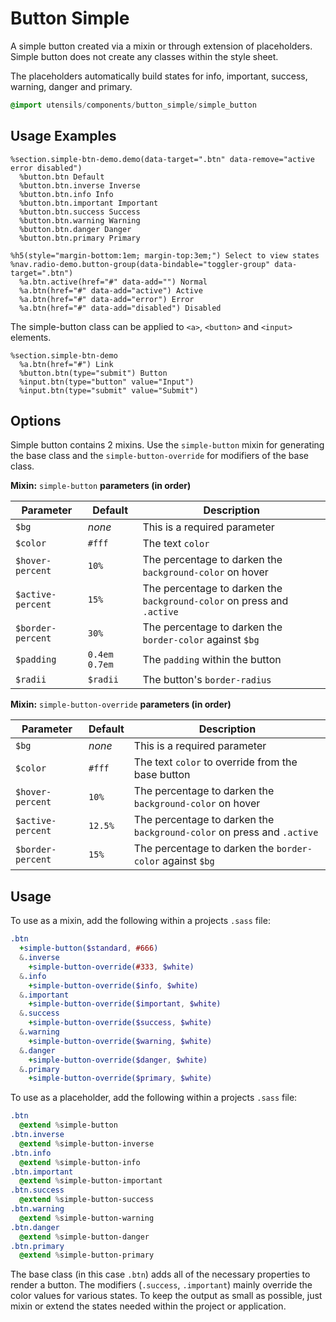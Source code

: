 
# Button Simple
A simple button created via a mixin or through extension of
placeholders. Simple button does not create any classes within the
style sheet. 

The placeholders automatically build states for info, important, success,
warning, danger and primary.

```sass
@import utensils/components/button_simple/simple_button
```

## Usage Examples

```haml
%section.simple-btn-demo.demo(data-target=".btn" data-remove="active error disabled")
  %button.btn Default
  %button.btn.inverse Inverse
  %button.btn.info Info
  %button.btn.important Important
  %button.btn.success Success
  %button.btn.warning Warning
  %button.btn.danger Danger
  %button.btn.primary Primary

%h5(style="margin-bottom:1em; margin-top:3em;") Select to view states
%nav.radio-demo.button-group(data-bindable="toggler-group" data-target=".btn")
  %a.btn.active(href="#" data-add="") Normal
  %a.btn(href="#" data-add="active") Active 
  %a.btn(href="#" data-add="error") Error
  %a.btn(href="#" data-add="disabled") Disabled
```

The simple-button class can be applied to `<a>`, `<button>` and `<input>` elements.

```haml
%section.simple-btn-demo
  %a.btn(href="#") Link
  %button.btn(type="submit") Button
  %input.btn(type="button" value="Input")
  %input.btn(type="submit" value="Submit")
```


## Options
Simple button contains 2 mixins. Use the `simple-button` mixin for generating
the base class and the `simple-button-override` for modifiers of the
base class.

**Mixin:** `simple-button` **parameters (in order)**

Parameter          | Default          | Description
------------------ | ---------------- | -------------------------------------------
`$bg`              | _none_           | This is a required parameter
`$color`           | `#fff`           | The text `color`
`$hover-percent`   | `10%`            | The percentage to darken the `background-color` on hover
`$active-percent`  | `15%`            | The percentage to darken the `background-color` on press and `.active`
`$border-percent`  | `30%`            | The percentage to darken the `border-color` against `$bg`
`$padding`         | `0.4em 0.7em`    | The `padding` within the button
`$radii`           | `$radii`         | The button's `border-radius`


**Mixin:** `simple-button-override` **parameters (in order)**

Parameter          | Default          | Description
------------------ | ---------------- | -------------------------------------------
`$bg`              | _none_           | This is a required parameter
`$color`           | `#fff`           | The text `color` to override from the base button
`$hover-percent`   | `10%`            | The percentage to darken the `background-color` on hover
`$active-percent`  | `12.5%`          | The percentage to darken the `background-color` on press and `.active`
`$border-percent`  | `15%`            | The percentage to darken the `border-color` against `$bg`


## Usage
To use as a mixin, add the following within a projects `.sass` file:

```sass
.btn
  +simple-button($standard, #666)
  &.inverse
    +simple-button-override(#333, $white)
  &.info
    +simple-button-override($info, $white)
  &.important
    +simple-button-override($important, $white)
  &.success
    +simple-button-override($success, $white)
  &.warning
    +simple-button-override($warning, $white)
  &.danger
    +simple-button-override($danger, $white)
  &.primary
    +simple-button-override($primary, $white)
```

To use as a placeholder, add the following within a projects `.sass` file:


```sass
.btn
  @extend %simple-button
.btn.inverse
  @extend %simple-button-inverse
.btn.info
  @extend %simple-button-info
.btn.important
  @extend %simple-button-important
.btn.success
  @extend %simple-button-success
.btn.warning
  @extend %simple-button-warning
.btn.danger
  @extend %simple-button-danger
.btn.primary
  @extend %simple-button-primary
```

The base class (in this case `.btn`) adds all of the necessary
properties to render a button. The modifiers (`.success`, `.important`)
mainly override the color values for various states. To keep the output
as small as possible, just mixin or extend the states needed within the
project or application.


